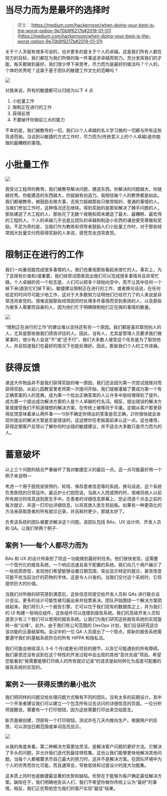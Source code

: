 # 当尽力而为是最坏的选择时

> 原文：[https://medium.com/hackernoon/when-doing-your-best-is-the-worst-option-9e70b9f6217b#2019-01-01](https://medium.com/hackernoon/when-doing-your-best-is-the-worst-option-9e70b9f6217b#2019-01-01)

关于个人天赋有很多可说的，也许更多的是关于个人的卓越。这是我们所有人都在努力的目标，我们都在为我们所做的每一件事追求卓越而努力。充分发挥我们的才能，每天都做到最好。我们很少停下来思考，尽力而为是最好的做法吗？个人的，个体的优秀呢？这属于基于团队的敏捷工作文化的范畴吗？

![](../Images/13ac0e017589d262a9243331c0dbf49c.png)

对我来说，所有的敏捷都可以归结为以下 4 点

1.  小批量工作
2.  限制正在进行的工作
3.  获得反馈
4.  不要破坏你做前三点的能力

不幸的是，我们被教导的一切，我们以个人卓越的名义学习做的一切都与所有这些背道而驰。当谈到以敏捷的方式工作时，尽力而为(传统意义上的个人卓越)是你能做的最糟糕的事情。

# 小批量工作

![](../Images/1f0d9870d598afb071b3cf6a36d2d689.png)

我受过工程师的教育。我们被教导解决问题，建造东西。你解决的问题越大，你就越优秀。你能建造的东西越大，你就越有创造力。我相信每个人的教育都是如此。我们都被教导，被鼓励去做大事，去努力超越那些只做常规的、普通的事情的人。当我们参加工作时，这种情况还在继续。得到奖励的是那些解决了棘手问题的人，那些建造了大工程的人，那些花了无数个夜晚和周末建造了最大、最糟糕、最宏伟的工程的人。个人的卓越几乎总是比团队的卓越和制造小东西的谦逊更受尊敬和奖励。不足为奇的是，当我们作为教练和领导者鼓励人们小批量工作时，对于那些经常因大批量交付而获得奖励的人来说，感觉完全违背直觉。

# 限制正在进行的工作

我们一向重视能完成很多事情的人。我们也重视那些看起来很忙的人。事实上，为了显得有价值和/或重要，我们经常试图表现出我们可以完成很多事情并且非常忙碌。个人卓越的另一个标志是，人们可以把多个球抛向空中，而不让其中任何一个掉下来(直到它们掉下来)。敏捷建议限制正在进行的工作，或者换句话说，在任何给定的时间尽可能少地工作，这对于大多数努力证明他们已经尽力了的人来说是非常违背直觉的。很难说服那些经常因同时处理多件事情而受到表扬的人，以及那些为被多人需要而自豪的人，因为他们忙于明确限制他们正在做的事情的数量。

![](../Images/9a5ea92b9dc4a450b1a15b9e58ea7f43.png)

“限制正在进行的工作”的建议难以坚持还有另一个原因。我们都是喜欢取悦别人的人，尤其是那些做我们绩效评估的人。因此，当有人，尤其是管理人员要求我们做某事时，很少有人会说“不”或“还不行”。我们大多数人接受这个任务是为了取悦他人，并且知道我们在最好的情况下也能处理好。因此，膨胀我们个人的工作进展。

# 获得反馈

递送大件物品并不是我们获得奖励的唯一原因，我们还会因为第一次尝试就做对而获得奖励。从幼儿园教室里老师第一次提问开始，我们就被灌输了要成为第一个有正确答案的人的竞赛。成为第一个给出正确答案的人让许多中层经理得到了提升。成为第一个提出成功解决方案的人是个人卓越的代名词。相反，提出错误的解决方案或接受我们不知道理想的解决方案，在传统上被等同于平庸。定期从客户那里获得反馈意味着承认两件事——1)你不确定你得出的答案是否正确，2)你很快就会发现你提出的解决方案是否是错误的，这迫使你在老板面前承认这一点。这也难怪，获得定期客户反馈以了解你何时出错的敏捷建议，并不适合大多数只是尽力而为的人。

# 蓄意破坏

以上三个问题的结合严重破坏了我对敏捷定义的最后一点。这一点可能最好用一个例子来说明—

考虑一个用于医院安排预约、轮班、保存患者信息等的系统。换句话说，这个系统负责医院的日常运作。最近护士们抱怨说，当病人入院或预约时，很难将病人以前所有就诊的信息送到医生手中。在患者的详细信息屏幕上，您必须逐个点击之前的每次就诊，并逐一打印出详细信息，以将其放入医生剪贴板。如果有一种更简化的方法来获取患者的所有就诊记录，并且耗时更少，那就太好了。

负责该系统的团队被要求解决这个问题。该团队包括 BAs、UX 设计师、开发人员和 QA。让我们举两个例子-

## 案例 1——每个人都尽力而为

BAs 和 UX 的设计师承担了将这一功能做到最好的任务。他们很快发现，这需要一个现代化的报告系统，一个响应迅速且易于配置的系统。我们向几个用户展示了一些纸质原型，发现他们希望能够设置日期范围，突出显示特定的就诊，甚至改变可能干扰当前治疗的药物的字体。这是令人兴奋的。当我们交付这个系统时，它将提供巨大的价值。

当我们对所做的研究感到满意后，这些信息将提交给开发人员和 QAs 进行联合设计会议。更多的设计可能性被勾画出来并投票表决。团队开始围绕一个解决方案团结起来。我们将引入一个报告引擎，它可以位于我们现有的数据库之上，并为我们的 UI 构建一些响应组件，这些组件可以连接到报告系统。我们的高级开发人员知道至少有三个我们可以使用的报告系统。让我们为我们研究这些报告系统的实现旋转一些“尖峰”。此外，由于我们有公司范围的 DevOps 计划，我们应该研究适合该功能的云基础架构。会议中的一位 QA 人员提出了一个观点，即新的报告系统需要遵守我们的基础系统符合的所有 HIPPA 和隐私法。

我们可能会继续深入 3-6 个月(或更长)项目的细节，以及它可能遇到的所有障碍。我们甚至还没有谈到在这个特性的开发过程中会出现的其他“高优先级”项目。希望您能看到“我需要能够打印病人的所有就诊记录”的请求是如何转化为高度可配置的报告系统的实现的。

## 案例 2——获得反馈的最小批次

我们把同样的问题交给处理问题方式略有不同的团队。没有太多的前期设计。其中一个开发者建议我们可以建立一个包含所有过去访问的详细信息的页面。一位分析师提醒说，需要有一个打印按钮，因为这些需要打印出来交给医生。

新页面被创建，顶部有一个打印按钮。测试并在几天内推向生产。根据用户的反馈，可以添加日期范围或单词高亮显示。

![](../Images/b84fc672586873a29ef66269f05442f7.png)

从我的角度来看，第二种解决方案更加灵活，是解决客户问题的更好方法。它解决了手头的问题，并允许我们迭代到最佳特性集。这也让我们能够更快地解决其他问题。当每个人都被要求尽自己最大的努力时，这并不是解决方案。在团队环境中为个人的优秀而优化可能，而且通常会，导致低效和过度设计的庞大功能集。

这本质上同时也是敏捷最显著的优势和缺陷。优势在于能够为客户确定最佳解决方案。缺陷在于，我们明确地告诉人们，我们不希望你做你传统上认为“最好”的事情。相反，我们正在帮助您为我们的客户实现“最佳”结果。
